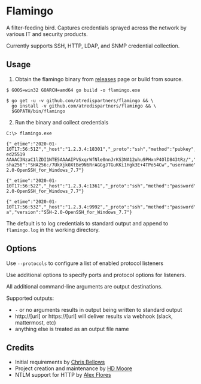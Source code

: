 # Flamingo 

A filter-feeding bird. Captures credentials sprayed across the network by various IT and security products.

Currently supports SSH, HTTP, LDAP, and SNMP credential collection.

## Usage

1. Obtain the flamingo binary from [releases](https://github.com/atredispartners/flamingo/releases) page or build from source.

```
$ GOOS=win32 GOARCH=amd64 go build -o flamingo.exe
```

```
$ go get -u -v github.com/atredispartners/flamingo && \
  go install -v github.com/atredispartners/flamingo && \
  $GOPATH/bin/flamingo
```

2. Run the binary and collect credentials
```
C:\> flamingo.exe

{"_etime":"2020-01-10T17:56:51Z","_host":"1.2.3.4:18301","_proto":"ssh","method":"pubkey","pubkey":"ssh-ed25519 AAAAC3NzaC1lZDI1NTE5AAAAIPVSxqrWfNle0nnJrKS3NA12uhu9PHxnP4OlD843tRz/","pubkey-sha256":"SHA256:/7UkXjk0XtBe9N6RrAGGgJTGuKKi1Hgk3E+4TPo54Cw","username":"devuser","version":"SSH-2.0-OpenSSH_for_Windows_7.7"}

{"_etime":"2020-01-10T17:56:52Z","_host":"1.2.3.4:1361","_proto":"ssh","method":"password","password":"SuperS3kr3t^!","username":"root","version":"SSH-2.0-OpenSSH_for_Windows_7.7"}

{"_etime":"2020-01-10T17:56:53Z","_host":"1.2.3.4:9992","_proto":"ssh","method":"password","password":"DefaultPotato","username":"vulnscan-a","version":"SSH-2.0-OpenSSH_for_Windows_7.7"}

```

The default is to log credentials to standard output and append to `flamingo.log` in the working directory. 

## Options

Use `--protocols` to configure a list of enabled protocol listeners

Use additional options to specify ports and protocol options for listeners.

All additional command-line arguments are output destinations.

Supported outputs:

 * `-` or no arguments results in output being written to standard output
 * http://[url] or https://[url] will deliver results via webhook (slack, mattermost, etc)
 * anything else is treated as an output file name


## Credits

 * Initial requirements by [Chris Bellows](https://github.com/chris-atredis)
 * Project creation and maintenance by [HD Moore](https://github.com/hdm)
 * NTLM support for HTTP by [Alex Flores](https://github.com/audibleblink)
